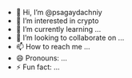 - 👋 Hi, I’m @psagaydachniy
- 👀 I’m interested in crypto
- 🌱 I’m currently learning ...
- 💞️ I’m looking to collaborate on ...
- 📫 How to reach me ...
- 😄 Pronouns: ...
- ⚡ Fun fact: ...

<!---
psagaydachniy/psagaydachniy is a ✨ special ✨ repository because its `README.md` (this file) appears on your GitHub profile.
You can click the Preview link to take a look at your changes.
--->
